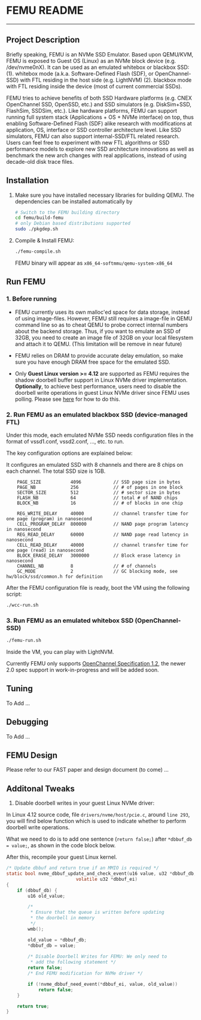 FEMU README
===========
-------------------

Project Description
-------------------

Briefly speaking, FEMU is an NVMe SSD Emulator. Based upon QEMU/KVM, FEMU is exposed to Guest OS (Linux) as an NVMe block device (e.g. /dev/nvme0nX). It can be used as an emulated whitebox or blackbox SSD: (1). whitebox mode (a.k.a. Software-Defined Flash (SDF), or OpenChannel-SSD) with FTL residing in the host side (e.g. LightNVM) (2). blackbox mode with FTL residing inside the device (most of current commercial SSDs).

FEMU tries to achieve benefits of both SSD Hardware platforms (e.g. CNEX OpenChannel SSD, OpenSSD, etc.) and SSD simulators (e.g. DiskSim+SSD, FlashSim, SSDSim, etc.). Like hardware platforms, FEMU can support running full system stack (Applications + OS + NVMe interface) on top, thus enabling Software-Defined Flash (SDF) alike research with modifications at application, OS, interface or SSD controller architecture level. Like SSD simulators, FEMU can also support internal-SSD/FTL related research. Users can feel free to experiment with new FTL algorithms or SSD performance models to explore new SSD architecture innovations as well as benchmark the new arch changes with real applications, instead of using decade-old disk trace files.

Installation
------------


1. Make sure you have installed necessary libraries for building QEMU. The dependencies can be installed automatically by

	```bash
	# Switch to the FEMU building directory
	cd femu/build-femu
	# only Debian based distributions supported
	sudo ./pkgdep.sh 
	```
		
2. Compile & Install FEMU:

	```bash
	./femu-compile.sh
	```
	FEMU binary will appear as ``x86_64-softmmu/qemu-system-x86_64``

Run FEMU
--------

### 1. Before running ###

- FEMU currently uses its own malloc'ed space for data storage, instead of using
image-files. However, FEMU still requires a image-file in QEMU command line so
as to cheat QEMU to probe correct internal numbers about the backend storage.
Thus, if you want to emulate an SSD of 32GB, you need to create an image file
of 32GB on your local filesystem and attach it to QEMU. (This limitation will be remove in near future)

- FEMU relies on DRAM to provide accurate delay emulation, so make sure you
  have enough DRAM free space for the emulated SSD.
  
- Only **Guest Linux version >= 4.12** are supported as FEMU requires the shadow doorbell buffer support in Linux NVMe driver implementation. **Optionally**, to achieve best performance, users need to disable the doorbell write operations in guest Linux NVMe driver since FEMU uses polling. Please see [here](#ddb) for how to do this. 

### 2. Run FEMU as an emulated blackbox SSD (device-managed FTL) ###

Under this mode, each emulated NVMe SSD needs configuration files in the format
of vssd1.conf, vssd2.conf, ..., etc. to run.

The key configuration options are explained below:

It configures an emulated SSD with 8 channels and there are 8 chips on each channel.
The total SSD size is 1GB.
	
    	PAGE_SIZE           4096            // SSD page size in bytes
    	PAGE_NB             256             // # of pages in one block
    	SECTOR_SIZE         512             // # sector size in bytes
    	FLASH_NB            64              // total # of NAND chips
    	BLOCK_NB            16              // # of blocks in one chip

    	REG_WRITE_DELAY     40000           // channel transfer time for one page (program) in nanosecond
    	CELL_PROGRAM_DELAY  800000          // NAND page program latency in nanosecond
    	REG_READ_DELAY      60000           // NAND page read latency in nanosecond
    	CELL_READ_DELAY     40000           // channel transfer time for one page (read) in nanosecond
    	BLOCK_ERASE_DELAY   3000000         // Block erase latency in nanosecond
    	CHANNEL_NB          8               // # of channels
    	GC_MODE             2               // GC blocking mode, see hw/block/ssd/common.h for definition
	
After the FEMU configuration file is ready, boot the VM using the following script:

```Bash
./wcc-run.sh
```

### 3. Run FEMU as an emulated whitebox SSD (OpenChannel-SSD) ###

```Bash
./femu-run.sh
```

Inside the VM, you can play with LightNVM. 

Currently FEMU only supports [OpenChannel Specification 1.2](http://lightnvm.io/docs/Open-ChannelSSDInterfaceSpecification12-final.pdf), the newer 2.0 spec support in work-in-progress and will be added soon.
  
Tuning
------
To Add ...


Debugging
---------
To Add ...

FEMU Design
-----------
Please refer to our FAST paper and design document (to come) ... 
  
  
Additonal Tweaks
----------------

1. <a name="ddb"></a>Disable doorbell writes in your guest Linux NVMe driver:

In Linux 4.12 source code, file ``drivers/nvme/host/pcie.c``, around ``line 293``, you will find below function which is used to indicate whether to perform doorbell write operations. 

What we need to do is to add one sentence (``return false;``) after ``*dbbuf_db = value;``, as shown in the code block below.

After this, recompile your guest Linux kernel. 

```C
/* Update dbbuf and return true if an MMIO is required */
static bool nvme_dbbuf_update_and_check_event(u16 value, u32 *dbbuf_db,
					      volatile u32 *dbbuf_ei)
{
	if (dbbuf_db) {
		u16 old_value;

		/*
		 * Ensure that the queue is written before updating
		 * the doorbell in memory
		 */
		wmb();

		old_value = *dbbuf_db;
		*dbbuf_db = value;
			
		/* Disable Doorbell Writes for FEMU: We only need to 
		 * add the following statement */
		return false;
		/* End FEMU modification for NVMe driver */

		if (!nvme_dbbuf_need_event(*dbbuf_ei, value, old_value))
			return false;
	}

	return true;
}
```




